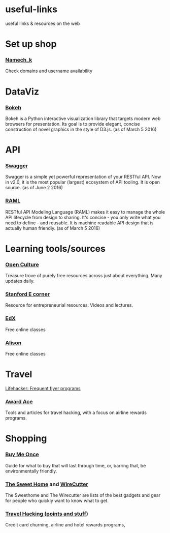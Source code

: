 # useful-links
useful links &amp; resources on the web

# Set up shop

### [Namech_k](https://namechk.com/)
Check domains and username availability


# DataViz

### [Bokeh](http://bokeh.pydata.org/en/latest/)
Bokeh is a Python interactive visualization library that targets modern web browsers for presentation. Its goal is to provide elegant, concise construction of novel graphics in the style of D3.js.
(as of March 5 2016)

# API

### [Swagger](http://swagger.io/)
Swagger is a simple yet powerful representation of your RESTful API. Now in v2.0, it is the most popular (largest) ecosystem of API tooling. It is open source.
(as of June 2 2016)

### [RAML](http://raml.org/developers/design-your-api)
RESTful API Modeling Language (RAML) makes it easy to manage the whole API lifecycle from design to sharing. It's concise - you only write what you need to define - and reusable. It is machine readable API design that is actually human friendly.
(as of March 5 2016)

# Learning tools/sources

### [Open Culture](http://www.openculture.com)
Treasure trove of purely free resources across just about everything. Many updates daily.

### [Stanford E corner](http://ecorner.stanford.edu/)
Resource for entrepreneurial resources. Videos and lectures.

### [EdX](https://www.edx.org)
Free online classes

### [Alison](https://alison.com)
Free online classes

# Travel
[Lifehacker: Frequent flyer programs](http://twocents.lifehacker.com/pick-the-best-frequent-flier-program-with-this-massive-1762507238)

### [Award Ace](http://www.awardace.com/)
Tools and articles for travel hacking, with a focus on airline rewards programs. 

# Shopping

### [Buy Me Once](http://www.buymeonce.com/articles-and-tips/2016/2/10/the-buy-me-once-mission)
Guide for what to buy that will last through time, or, barring that, be environmentally friendly.

### [The Sweet Home](http://thesweethome.com/) and [WireCutter](http://thewirecutter.com/)
The Sweethome and The Wirecutter are lists of the best gadgets and gear for people who quickly want to know what to get.

### [Travel Hacking (points and stuff)](http://www.travelmiles101.com/day15)
Credit card churning, airline and hotel rewards programs, 
